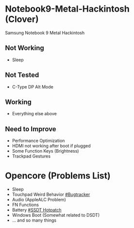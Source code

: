# Notebook9-Metal-Hackintosh (Clover)
Samsung Notebook 9 Metal Hackintosh

## Not Working

- Sleep

## Not Tested

- C-Type DP Alt Mode

## Working

- Everything else above

## Need to Improve

- Performance Optimization
- HDMI not working after boot if plugged
- Some Function Keys (Brightness)
- Trackpad Gestures


# Opencore (Problems List)

- Sleep
- Touchpad Weird Behavior [#Bugtracker](https://github.com/acidanthera/bugtracker/issues/1026)
- Audio (AppleALC Problem)
- FN Functions
- Battery [#SSDT Hotpatch](https://x86.co.kr/tip/3629426)
- Windows Boot (Somewhat related to DSDT)
- ... and so many things
